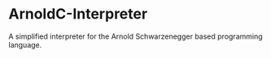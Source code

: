 # ArnoldC-Interpreter
A simplified interpreter for the Arnold Schwarzenegger based programming language.
